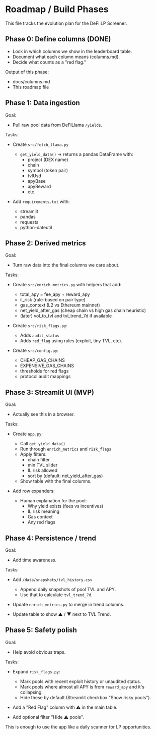 # Roadmap / Build Phases

This file tracks the evolution plan for the DeFi LP Screener.

## Phase 0: Define columns (DONE)
- Lock in which columns we show in the leaderboard table.
- Document what each column means (columns.md).
- Decide what counts as a "red flag."

Output of this phase:
- docs/columns.md
- This roadmap file

## Phase 1: Data ingestion
Goal:
- Pull raw pool data from DeFiLlama `/yields`.

Tasks:
- Create `src/fetch_llama.py`
  - `get_yield_data()` → returns a pandas DataFrame with:
    - project (DEX name)
    - chain
    - symbol (token pair)
    - tvlUsd
    - apyBase
    - apyReward
    - etc.

- Add `requirements.txt` with:
  - streamlit
  - pandas
  - requests
  - python-dateutil

## Phase 2: Derived metrics
Goal:
- Turn raw data into the final columns we care about.

Tasks:
- Create `src/enrich_metrics.py` with helpers that add:
  - total_apy = fee_apy + reward_apy
  - il_risk (rule-based on pair type)
  - gas_context (L2 vs Ethereum mainnet)
  - net_yield_after_gas (cheap chain vs high gas chain heuristic)
  - (later) vol_to_tvl and tvl_trend_7d if available

- Create `src/risk_flags.py`:
  - Adds `audit_status`
  - Adds `red_flag` using rules (exploit, tiny TVL, etc).

- Create `src/config.py`:
  - CHEAP_GAS_CHAINS
  - EXPENSIVE_GAS_CHAINS
  - thresholds for red flags
  - protocol audit mappings

## Phase 3: Streamlit UI (MVP)
Goal:
- Actually see this in a browser.

Tasks:
- Create `app.py`:
  - Call `get_yield_data()`
  - Run through `enrich_metrics` and `risk_flags`
  - Apply filters:
    - chain filter
    - min TVL slider
    - IL risk allowed
    - sort by (default: net_yield_after_gas)
  - Show table with the final columns.

- Add row expanders:
  - Human explanation for the pool:
    - Why yield exists (fees vs incentives)
    - IL risk meaning
    - Gas context
    - Any red flags

## Phase 4: Persistence / trend
Goal:
- Add time awareness.

Tasks:
- Add `/data/snapshots/tvl_history.csv`
  - Append daily snapshots of pool TVL and APY.
  - Use that to calculate `tvl_trend_7d`.

- Update `enrich_metrics.py` to merge in trend columns.

- Update table to show ▲ / ▼ next to TVL Trend.

## Phase 5: Safety polish
Goal:
- Help avoid obvious traps.

Tasks:
- Expand `risk_flags.py`:
  - Mark pools with recent exploit history or unaudited status.
  - Mark pools where almost all APY is from `reward_apy` and it's collapsing.
  - Hide these by default (Streamlit checkbox "Show risky pools").

- Add a "Red Flag" column with ⚠ in the main table.
- Add optional filter "Hide ⚠ pools".

This is enough to use the app like a daily scanner for LP opportunities.
